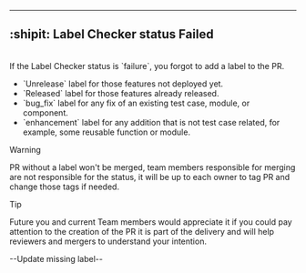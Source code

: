---
## :shipit: Label Checker status Failed
<br>
If the Label Checker status is `failure`, you forgot to add a label to the PR.
<br>
<ul>
<li> `Unrelease` label for those features not deployed yet.</li>
<li>  `Released` label for those features already released.</li>
<li>  `bug_fix`  label for any fix of an existing test case, module, or component.</li>
<li>  `enhancement` label for any addition that is not test case related, for example, some reusable function or module.</li>
</ul>

> [!WARNING]
> PR without a label won't be merged, team members responsible for merging are not responsible for the status, it will be up to each owner to tag PR and change those tags if needed.

> [!TIP]
Future you and current Team members would appreciate it if you could pay attention to the creation of the PR it is part of the delivery and will help reviewers and mergers to understand your intention.

--Update missing label--
